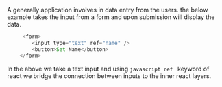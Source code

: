 A generally application involves in data entry from the users.
the below example takes the input from a form and upon submission will display the data.

```javascript
     <form>
        <input type="text" ref="name" />
        <button>Set Name</button>
    </form>
```
In the above we take a text input and using ```javascript ref ```  keyword of react we bridge the connection between inputs to the inner react layers.
